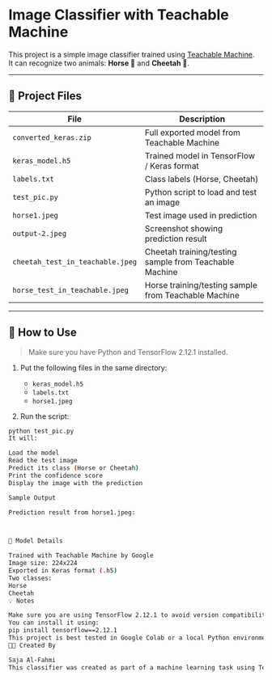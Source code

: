 # Image Classifier with Teachable Machine

This project is a simple image classifier trained using [Teachable Machine](https://teachablemachine.withgoogle.com/).  
It can recognize two animals: **Horse 🐴** and **Cheetah 🐆**.

---

## 📂 Project Files

| File | Description |
|------|-------------|
| `converted_keras.zip` | Full exported model from Teachable Machine |
| `keras_model.h5` | Trained model in TensorFlow / Keras format |
| `labels.txt` | Class labels (Horse, Cheetah) |
| `test_pic.py` | Python script to load and test an image |
| `horse1.jpeg` | Test image used in prediction |
| `output-2.jpeg` | Screenshot showing prediction result |
| `cheetah_test_in_teachable.jpeg` | Cheetah training/testing sample from Teachable Machine |
| `horse_test_in_teachable.jpeg` | Horse training/testing sample from Teachable Machine |

---

## 🚀 How to Use

> Make sure you have Python and TensorFlow 2.12.1 installed.

1. Put the following files in the same directory:
   - `keras_model.h5`
   - `labels.txt`
   - `horse1.jpeg`

2. Run the script:

```bash
python test_pic.py
It will:

Load the model
Read the test image
Predict its class (Horse or Cheetah)
Print the confidence score
Display the image with the prediction

Sample Output

Prediction result from horse1.jpeg:



🧠 Model Details

Trained with Teachable Machine by Google
Image size: 224x224
Exported in Keras format (.h5)
Two classes:
Horse
Cheetah
💡 Notes

Make sure you are using TensorFlow 2.12.1 to avoid version compatibility issues.
You can install it using:
pip install tensorflow==2.12.1
This project is best tested in Google Colab or a local Python environment.
👩‍💻 Created By

Saja Al-Fahmi
This classifier was created as part of a machine learning task using Teachable Machine.

